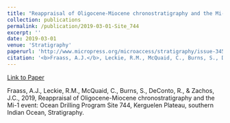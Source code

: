 ```yaml
---
title: "Reappraisal of Oligocene-Miocene chronostratigraphy and the Mi-1 event: Ocean Drilling Program Site 744, Kerguelen Plateau, southern Indian Ocean"
collection: publications
permalink: /publication/2019-03-01-Site_744
excerpt: ''
date: 2019-03-01
venue: 'Stratigraphy'
paperurl: 'http://www.micropress.org/microaccess/stratigraphy/issue-345/article-2114'
citation: '<b>Fraass, A.J.</b>, Leckie, R.M., McQuaid, C., Burns, S., DeConto, R., & Zachos, J.C., 2019, Reappraisal of Oligocene-Miocene chronostratigraphy and the Mi-1 event: Ocean Drilling Program Site 744, Kerguelen Plateau, southern Indian Ocean, <i>Stratigraphy</i>.'
---
```


[Link to Paper](http://www.micropress.org/microaccess/stratigraphy/issue-345/article-2114)


Fraass, A.J., Leckie, R.M., McQuaid, C., Burns, S., DeConto, R., & Zachos, J.C., 2019, Reappraisal of Oligocene-Miocene chronostratigraphy and the Mi-1 event: Ocean Drilling Program Site 744, Kerguelen Plateau, southern Indian Ocean, Stratigraphy.

